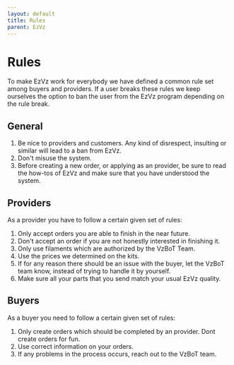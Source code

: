 ```yaml
---
layout: default
title: Rules
parent: EzVz
---
```


# Rules

To make EzVz work for everybody we have defined a common rule set among buyers and providers. If a user breaks these rules we keep ourselves the option to ban the user from the EzVz program depending on the rule break.

## General

1. Be nice to providers and customers. Any kind of disrespect, insulting or similar will lead to a ban from EzVz.
2. Don't misuse the system.
3. Before creating a new order, or applying as an provider, be sure to read the how-tos of EzVz and make sure that you have understood the system.

## Providers

As a provider you have to follow a certain given set of rules:

1. Only accept orders you are able to finish in the near future.
2. Don't accept an order if you are not honestly interested in finishing it.
3. Only use filaments which are authorized by the VzBoT Team.
4. Use the prices we determined on the kits.
5. If for any reason there should be an issue with the buyer, let the VzBoT team know, instead of trying to handle it by yourself.
6. Make sure all your parts that you send match your usual EzVz quality.

## Buyers

As a buyer you need to follow a certain given set of rules:

1. Only create orders which should be completed by an provider. Dont create orders for fun.
2. Use correct information on your orders.
3. If any problems in the process occurs, reach out to the VzBoT team.
